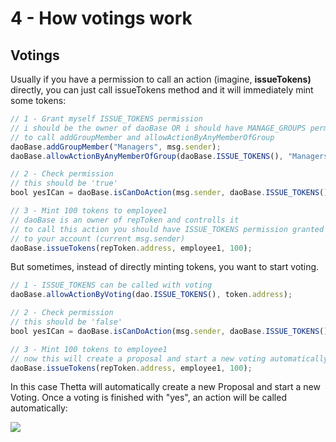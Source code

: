 # 4 - How votings work

## Votings

Usually if you have a permission to call an action \(imagine, **issueTokens\)** directly, you can just call issueTokens method and it will immediately mint some tokens:

```javascript
// 1 - Grant myself ISSUE_TOKENS permission
// i should be the owner of daoBase OR i should have MANAGE_GROUPS permission
// to call addGroupMember and allowActionByAnyMemberOfGroup
daoBase.addGroupMember("Managers", msg.sender);
daoBase.allowActionByAnyMemberOfGroup(daoBase.ISSUE_TOKENS(), "Managers");

// 2 - Check permission 
// this should be 'true'
bool yesICan = daoBase.isCanDoAction(msg.sender, daoBase.ISSUE_TOKENS());

// 3 - Mint 100 tokens to employee1
// daoBase is an owner of repToken and controlls it
// to call this action you should have ISSUE_TOKENS permission granted
// to your account (current msg.sender)
daoBase.issueTokens(repToken.address, employee1, 100);
```

But sometimes, instead of directly minting tokens, you want to start voting.

```javascript
// 1 - ISSUE_TOKENS can be called with voting
daoBase.allowActionByVoting(dao.ISSUE_TOKENS(), token.address);

// 2 - Check permission 
// this should be 'false'
bool yesICan = daoBase.isCanDoAction(msg.sender, daoBase.ISSUE_TOKENS());

// 3 - Mint 100 tokens to employee1
// now this will create a proposal and start a new voting automatically
daoBase.issueTokens(repToken.address, employee1, 100);
```

In this case Thetta will automatically create a new Proposal and start a new Voting. Once a voting is finished with "yes", an action will be called automatically:

![](https://lh6.googleusercontent.com/LDt350Tq8oWYWtUMVBqR6fS_8uA2aHd9VncFhKSVryFuhmdf5d1ivfluON2KDb_IiW1JNwEj7ORb7-jvIYA-6uiI0puC3D7vHOJ8Y1txAEjQW_5FX8lELOA-fJ_RXq18UUMGPqGU)

